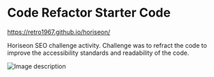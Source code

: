 # Code Refactor Starter Code

https://retro1967.github.io/horiseon/

Horiseon SEO challenge activity. Challenge was to refract the code to improve the accessibility standards and readability of the code. 

![Image description](https://courses.bootcampspot.com/courses/149/files/50870/download)

